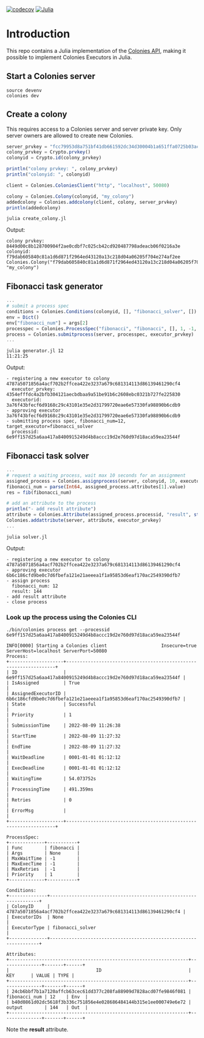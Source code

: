 [![codecov](https://codecov.io/gh/colonyos/Colonies.jl/branch/main/graph/badge.svg?token=EJJ6X2ST2L)](https://codecov.io/gh/colonyos/Colonies.jl) [![Julia](https://github.com/colonyos/Colonies.jl/actions/workflows/julia.yaml/badge.svg)](https://github.com/colonyos/Colonies.jl/actions/workflows/julia.yaml)

# Introduction
This repo contains a Julia implementation of the [Colonies API](https://github.com/colonyos/colonies), making it possible to implement Colonies Executors in Julia.

## Start a Colonies server 
```console
source devenv
colonies dev
```

## Create a colony
This requires access to a Colonies server and server private key. Only server owners are allowed to create new Colonies.

```julia
server_prvkey = "fcc79953d8a751bf41db661592dc34d30004b1a651ffa0725b03ac227641499d"
colony_prvkey = Crypto.prvkey()
colonyid = Crypto.id(colony_prvkey)

println("colony prvkey: ", colony_prvkey)
println("colonyid: ", colonyid)

client = Colonies.ColoniesClient("http", "localhost", 50080)

colony = Colonies.Colony(colonyid, "my_colony")
addedcolony = Colonies.addcolony(client, colony, server_prvkey)
println(addedcolony)
```

```console
julia create_colony.jl 
```

Output:
```console
colony prvkey: 8449d00c8b128700904f2ae0cdbf7c025cb42cd920487798adeacb06f0216a3e
colonyid: f79dab605840c81a1d6d871f2964ed43120a13c218d04a06205f704e274af2ee
Colonies.Colony("f79dab605840c81a1d6d871f2964ed43120a13c218d04a06205f704e274af2ee", "my_colony")
```

## Fibonacci task generator
```julia
...
# submit a process spec
conditions = Colonies.Conditions(colonyid, [], "fibonacci_solver", [])
env = Dict()
env["fibonacci_num"] = args[2]
processpec = Colonies.ProcessSpec("fibonacci", "fibonacci", [], 1, -1, -1, -1, conditions, 
process = Colonies.submitprocess(server, processpec, executor_prvkey)
...
```

```console
julia generator.jl 12                                                          11:21:25
```

Output:
```console
- registering a new executor to colony 4787a5071856a4acf702b2ffcea422e3237a679c681314113d86139461290cf4
  executor_prvkey: 4354efffdc4a2bfb304121aecbdbaa9a51be91b6c2608ebc0321b727fe225830
  executorid: 3a76f43bfecf6d9168c29c43101e35e2d31799720eae6e57330fa98890b6cdb9
- approving executor 3a76f43bfecf6d9168c29c43101e35e2d31799720eae6e57330fa98890b6cdb9
- submitting process spec, fibonacci_num=12, target_executor=fibonacci_solver
  processid: 6e9ff157d25a6aa417a8400915249d4b8accc19d2e760d97d18aca59ea23544f
```

## Fibonacci task solver 
```julia
...
# request a waiting process, wait max 10 seconds for an assignment
assigned_process = Colonies.assignprocess(server, colonyid, 10, executor_prvkey)  
fibonacci_num = parse(Int64, assigned_process.attributes[1].value)
res = fib(fibonacci_num)

# add an attribute to the process
println("- add result attribute")
attribute = Colonies.Attribute(assigned_process.processid, "result", string(res))
Colonies.addattribute(server, attribute, executor_prvkey)
...
```

```console
julia solver.jl
```

Output:
```console
- registering a new executor to colony 4787a5071856a4acf702b2ffcea422e3237a679c681314113d86139461290cf4
- approving executor 6b6c186cfd9be0c7d6fbefa121e21aeeea1f1a95853d6eaf170ac2549390dfb7
- assign process
  fibonacci_num: 12
  result: 144
- add result attribute
- close process
```

### Look up the process using the Colonies CLI
```console
./bin/colonies process get --processid 6e9ff157d25a6aa417a8400915249d4b8accc19d2e760d97d18aca59ea23544f
```

```console
INFO[0000] Starting a Colonies client                    Insecure=true ServerHost=localhost ServerPort=50080
Process:
+--------------------+------------------------------------------------------------------+
| ID                 | 6e9ff157d25a6aa417a8400915249d4b8accc19d2e760d97d18aca59ea23544f |
| IsAssigned         | True                                                             |
| AssignedExecutorID | 6b6c186cfd9be0c7d6fbefa121e21aeeea1f1a95853d6eaf170ac2549390dfb7 |
| State              | Successful                                                       |
| Priority           | 1                                                                |
| SubmissionTime     | 2022-08-09 11:26:38                                              |
| StartTime          | 2022-08-09 11:27:32                                              |
| EndTime            | 2022-08-09 11:27:32                                              |
| WaitDeadline       | 0001-01-01 01:12:12                                              |
| ExecDeadline       | 0001-01-01 01:12:12                                              |
| WaitingTime        | 54.073752s                                                       |
| ProcessingTime     | 491.359ms                                                        |
| Retries            | 0                                                                |
| ErrorMsg           |                                                                  |
+--------------------+------------------------------------------------------------------+

ProcessSpec:
+-------------+-----------+
| Func        | fibonacci |
| Args        | None      |
| MaxWaitTime | -1        |
| MaxExecTime | -1        |
| MaxRetries  | -1        |
| Priority    | 1         |
+-------------+-----------+

Conditions:
+--------------+------------------------------------------------------------------+
| ColonyID     | 4787a5071856a4acf702b2ffcea422e3237a679c681314113d86139461290cf4 |
| ExecutorIDs  | None                                                             |
| ExecutorType | fibonacci_solver                                                 |
+--------------+------------------------------------------------------------------+

Attributes:
+------------------------------------------------------------------+---------------+-------+------+
|                                ID                                |      KEY      | VALUE | TYPE |
+------------------------------------------------------------------+---------------+-------+------+
| 24cb6bbf7b1a7120affcb63cec61dd377c208fa88909d7828acd07fe9846f081 | fibonacci_num | 12    | Env  |
| b40d0861d02dc5618f3b336c751856e4e028686484144b315e1ee000749e6e72 | output        | 144   | Out  |
+------------------------------------------------------------------+---------------+-------+------+
```

Note the **result** attribute.
